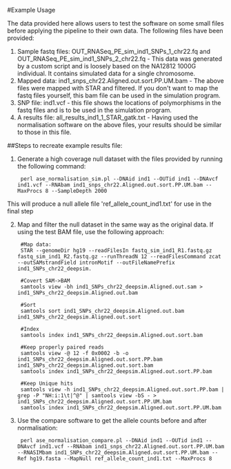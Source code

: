 #Example Usage

The data provided here allows users to test the software on some small files before applying the pipeline to their own data.  The following files have been provided:

1. Sample fastq files: OUT_RNASeq_PE_sim_ind1_SNPs_1_chr22.fq and OUT_RNASeq_PE_sim_ind1_SNPs_2_chr22.fq - This data was generated by a custom script and is loosely based on the NA12812 1000G individual. It contains simulated data for a single chromosome.
2. Mapped data: ind1_snps_chr22.Aligned.out.sort.PP.UM.bam - The above files were mapped with STAR and filtered.  If you don't want to map the fastq files yourself, this bam file can be used in the simulation program.
3. SNP file: ind1.vcf - this file shows the locations of polymorphisms in the fastq files and is to be used in the simulation program.
4. A results file: all_results_ind1_1_STAR_gatk.txt - Having used the normalisation software on the above files, your results should be similar to those in this file. 

##Steps to recreate example results file:

1. Generate a high coverage null dataset with the files provided by running the following command:

        perl ase_normalisation_sim.pl --DNAid ind1 --OUTid ind1 --DNAvcf ind1.vcf --RNAbam ind1_snps_chr22.Aligned.out.sort.PP.UM.bam --MaxProcs 8 --SampleDepth 2000

This will produce a null allele file 'ref_allele_count_ind1.txt' for use in the final step

2. Map and filter the null dataset in the same way as the original data.  If using the test BAM file, use the following approach:

        #Map data:
        STAR --genomeDir hg19 --readFilesIn fastq_sim_ind1_R1.fastq.gz fastq_sim_ind1_R2.fastq.gz --runThreadN 12 --readFilesCommand zcat --outSAMstrandField intronMotif --outFileNamePrefix ind1_SNPs_chr22_deepsim.
        
        #Covert SAM->BAM
        samtools view -bh ind1_SNPs_chr22_deepsim.Aligned.out.sam > ind1_SNPs_chr22_deepsim.Aligned.out.bam
        
        #Sort
        samtools sort ind1_SNPs_chr22_deepsim.Aligned.out.bam ind1_SNPs_chr22_deepsim.Aligned.out.sort
        
        #Index
        samtools index ind1_SNPs_chr22_deepsim.Aligned.out.sort.bam
        
        #Keep properly paired reads
        samtools view -@ 12 -f 0x0002 -b -o ind1_SNPs_chr22_deepsim.Aligned.out.sort.PP.bam ind1_SNPs_chr22_deepsim.Aligned.out.sort.bam
        samtools index ind1_SNPs_chr22_deepsim.Aligned.out.sort.PP.bam
        
        #Keep Unique hits
        samtools view -h ind1_SNPs_chr22_deepsim.Aligned.out.sort.PP.bam | grep -P "NH:i:1\t|^@" | samtools view -bS - > ind1_SNPs_chr22_deepsim.Aligned.out.sort.PP.UM.bam
        samtools index ind1_SNPs_chr22_deepsim.Aligned.out.sort.PP.UM.bam

3. Use the compare software to get the allele counts before and after normalisation:

        perl ase_normalisation_compare.pl --DNAid ind1 --OUTid ind1 --DNAvcf ind1.vcf --RNAbam ind1_snps_chr22.Aligned.out.sort.PP.UM.bam --RNASIMbam ind1_SNPs_chr22_deepsim.Aligned.out.sort.PP.UM.bam --Ref hg19.fasta --MapNull ref_allele_count_ind1.txt --MaxProcs 8

